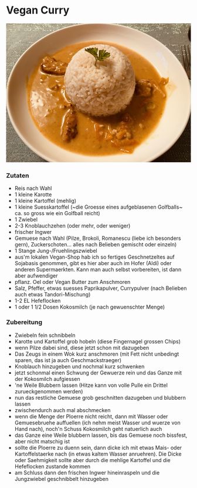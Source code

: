 # Vegan Curry

![Vegan Curry](img/vegan-curry.jpeg)


### Zutaten
* Reis nach Wahl
* 1 kleine Karotte
* 1 kleine Kartoffel (mehlig)
* 1 kleine Suesskartoffel (~die Groesse eines aufgeblasenen Golfballs~ ca. so gross wie ein Golfball reicht)
* 1 Zwiebel
* 2-3 Knoblauchzehen (oder mehr, oder weniger)
* frischer Ingwer
* Gemuese nach Wahl (Pilze, Brokoli, Romanescu (liebe ich besonders gern), Zuckerschoten... alles nach Belieben gemischt oder einzeln)
* 1 Stange Jung-/Fruehlingszwiebel
* aus'm lokalen Vegan-Shop hab ich so fertiges Geschnetzeltes auf Sojabasis genommen, gibt es hier aber auch im Hofer (Aldi) oder anderen Supermaerkten. Kann man auch selbst vorbereiten, ist dann aber aufwendiger
* pflanz. Oel oder Vegan Butter zum Anschmoren
* Salz, Pfeffer, etwas suesses Paprikapulver, Currypulver (nach Belieben auch etwas Tandori-Mischung)
* 1-2 EL Hefeflocken
* 1 oder 1 1/2 Dosen Kokosmilch (je nach gewuenschter Menge)

### Zubereitung
* Zwiebeln fein schnibbeln
* Karotte und Kartoffel grob hobeln (diese Fingernagel grossen Chips)
* wenn Pilze dabei sind, diese jetzt schon mit dazugeben
* Das Zeugs in einem Wok kurz anschmoren (mit Fett nicht unbedingt sparen, das ist ja auch Geschmackstraeger)
* Knoblauch hinzugeben und nochmal kurz schwenken
* jetzt schonmal einen Schwung der Gewuerze rein und das Ganze mit der Kokosmilch aufgiessen
* 'ne Weile Blubbern lassen (Hitze kann von volle Pulle ein Drittel zurueckgenommen werden)
* nun das restliche Gemuese grob geschnitten dazugeben und blubbern lassen
* zwischendurch auch mal abschmecken
* wenn die Menge der Ploerre nicht reicht, dann mit Wasser oder Gemuesebruehe auffuellen (ich nehm meist Wasser und wuerze von Hand nach), noch'n Schuss Kokosmilch geht natuerlich auch
* das Ganze eine Weile blubbern lassen, bis das Gemuese noch bissfest, aber nicht matschig ist
* sollte die Ploerre zu duenn sein, dann dicke ich mit etwas Mais- oder Kartoffelstaerke nach (in etwas kaltem Wasser anruehren). Die Dicke oder Saehmigkeit sollte aber durch die mehlige Kartoffel und die Hefeflocken zustande kommen
* am Schluss dann den frischen Ingwer hineinraspeln und die Jungzwiebel geschnibbelt hinzugeben
